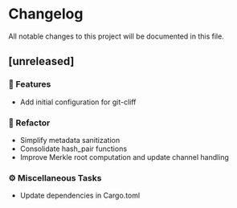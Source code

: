 # Changelog

All notable changes to this project will be documented in this file.

## [unreleased]

### 🚀 Features

- Add initial configuration for git-cliff

### 🚜 Refactor

- Simplify metadata sanitization
- Consolidate hash_pair functions
- Improve Merkle root computation and update channel handling

### ⚙️ Miscellaneous Tasks

- Update dependencies in Cargo.toml

<!-- generated by git-cliff -->
